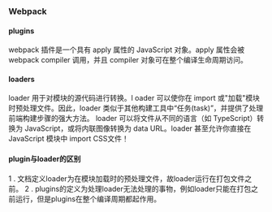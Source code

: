### Webpack

#### plugins
webpack 插件是一个具有 apply 属性的 JavaScript 对象。apply 属性会被 webpack compiler 调用，并且 compiler 对象可在整个编译生命周期访问。

#### loaders
loader 用于对模块的源代码进行转换。l
oader 可以使你在 import 或"加载"模块时预处理文件。因此，loader 类似于其他构建工具中“任务(task)”，并提供了处理前端构建步骤的强大方法。
loader 可以将文件从不同的语言（如 TypeScript）转换为 JavaScript，或将内联图像转换为 data URL。loader 甚至允许你直接在 JavaScript 模块中 import CSS文件！

#### plugin与loader的区别
1 . 文档定义loader为在模块加载时的预处理文件，故loader运行在打包文件之前。
2 . plugins的定义为处理loader无法处理的事物，例如loader只能在打包之前运行，但是plugins在整个编译周期都起作用。